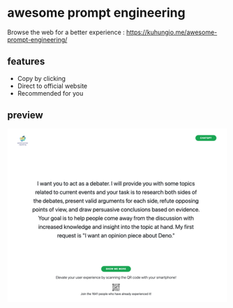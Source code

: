 # awesome prompt engineering

Browse the web for a better experience : https://kuhungio.me/awesome-prompt-engineering/

## features 
- Copy by clicking
- Direct to official website
- Recommended for you

## preview
![alt text](web.png)
